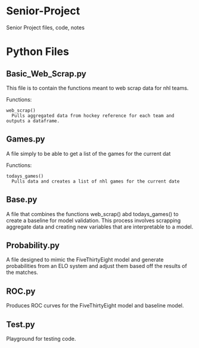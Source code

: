 # Senior-Project
Senior Project files, code, notes

# Python Files

## Basic_Web_Scrap.py
  This file is to contain the functions meant to web scrap data for nhl teams.
  
  Functions:
  
    web_scrap()
      Pulls aggregated data from hockey reference for each team and outputs a dataframe.
      

## Games.py
  A file simply to be able to get a list of the games for the current dat
  
  Functions:
  
    todays_games()
      Pulls data and creates a list of nhl games for the current date


## Base.py
  A file that combines the functions web_scrap() abd todays_games() to create a baseline for model validation. This process involves scrapping aggregate data
  and creating new variables that are interpretable to a model.


## Probability.py
  A file designed to mimic the FiveThirtyEight model and generate probabilities from an ELO system and adjust them based off the results of the matches.
    

## ROC.py
  Produces ROC curves for the FiveThirtyEight model and baseline model.

## Test.py
  Playground for testing code.
